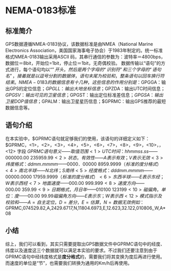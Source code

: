 # NEMA-0183标准
## 标准简介
GPS数据遵循NMEA-0183协议，该数据标准是由NMEA（National Marine Electronics Association，美国国家海事电子协会）于1983年制定的。统一标准格式NMEA-0183输出采用ASCII 码，其串行通信的参数为：波特率＝4800bps，数据位＝8bit，开始位=1bit，停止位＝1bit，无奇偶校验。
数据传输以“语句”的方式进行，每个语句均以“$”开头，然后是两个字母的“识别符”和三个字母的“语句名”，接着就是以逗号分割的数据体，语句末尾为校验和，整条语句以回车换行符结束。NMEA-0183的数据信息有十几种，这些信息的作用分别是：$GPGGA：输出GPS的定位信息；$GPGLL：输出大地坐标信息；$GPZDA：输出UTC时间信息；$GPGSV：输出可见的卫星信息；$GPGST：输出定位标准差信息；$GPGSA：输出卫星DOP值信息；$GPALM：输出卫星星历信息；$GPRMC：输出GPS推荐的最短数据信息等。

## 语句介绍
在本实验中，$GPRMC语句就足够我们的使用，该语句的详细定义如下：
$GPRMC，<1>，<2>，<3>，<4>，<5>，<6>，<7>，<8>，<9>，<10>，，<12>
字段 $GPRMC语句意义——取值范围
<1> UTC时间：hhmmss.ss——000000.00~235959.99
<2> 状态，有效性 ——A表示有效；V表示无效
<3> 纬度格式：ddmm.mmmm——0000．00000~8959.9999 （标准的度分格式）
<4> 南北半球——N北纬；S南纬
<5> 经度格式：dddmm.mmmm——00000.0000~17959.9999 （标准的度分格式）
<6> 东西半球——E表示东经；W表示西经
<7> 地面速度——000.00~999.999
<8> 速度方向——000.00~359.99
<9> 日期格式，月日年——010100~123199
<10> 磁偏角，单位：度——00.00~99.99 磁偏角方向——E表示东；W表示西
<12> 模式指示及校验和—— A=自主定位，D=差分，E=估算，N=数据无效  
例如：$GPRMC,074529.82,A,2429.6717,N,11804.6973,E,12.623,32.122,010806,,W,A*08

## 小结
综上，我们可以看到，其实只需要提取出GPS数据文件中GPRMC语句中的经度、纬度以及速度这三个数据就可以满足本实验的要求。不过我们还要注意到由于GPRMC语句中经纬度格式是**度分格式**的，需要我们将其变换为度后再进行使用。而速度的单位是“节”，也需要我们转换为通用的Km/h后再使用。
